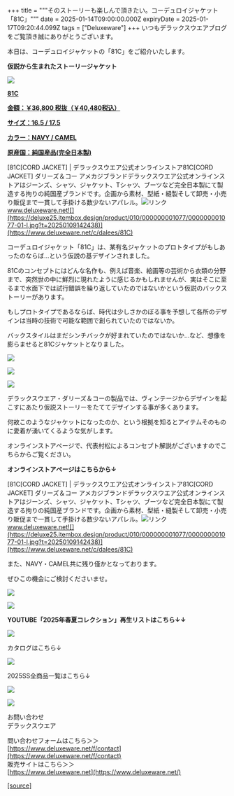 +++
title = """そのストーリーも楽しんで頂きたい。コーデュロイジャケット「81C」"""
date = 2025-01-14T09:00:00.000Z
expiryDate = 2025-01-17T09:20:44.099Z
tags = ["Deluxeware"]
+++
いつもデラックスウエアブログをご覧頂き誠にありがとうございます。

本日は、コーデュロイジャケットの「81C」をご紹介いたします。

**仮説から生まれたストーリージャケット**

[![](https://stat.ameba.jp/user_images/20250114/14/deluxeware/ec/36/j/o0800080015533090019.jpg)](https://www.deluxeware.net/c/dalees/81C)

**[81C](https://www.deluxeware.net/c/dalees/81C)**

**[金額：￥36,800 税抜（￥40,480税込）](https://www.deluxeware.net/c/dalees/81C)**

**[サイズ：16.5 / 17.5](https://www.deluxeware.net/c/dalees/81C)**

**[カラー：NAVY / CAMEL](https://www.deluxeware.net/c/dalees/81C)**

**[原産国：純国産品(完全日本製)](https://www.deluxeware.net/c/dalees/81C)**

[81C\[CORD JACKET\] | デラックスウエア公式オンラインストア81C\[CORD JACKET\] ダリーズ＆コー アメカジブランドデラックスウエア公式オンラインストアはジーンズ、シャツ、ジャケット、Tシャツ、ブーツなど完全日本製にて製造する拘りの純国産ブランドです。企画から素材、型紙・縫製そして卸売・小売り販促まで一貫して手掛ける数少ないアパレル。![リンク](https://c.stat100.ameba.jp/ameblo/symbols/v3.20.0/svg/gray/editor_link.svg)www.deluxeware.net![](https://deluxe25.itembox.design/product/010/000000001077/000000001077-01-l.jpg?t=20250109142438)](https://www.deluxeware.net/c/dalees/81C)

コーデュロイジャケット「81C」は、某有名ジャケットのプロトタイプがもしあったのならば…という仮説の基デザインされました。

81Cのコンセプトにはどんな名作も、例えば音楽、絵画等の芸術から衣類の分野まで、突然世の中に鮮烈に現れたように感じるかもしれませんが、実はそこに至るまで水面下では試行錯誤を繰り返していたのではないかという仮説のバックストーリーがあります。

もしプロトタイプであるならば、時代は少しさかのぼる事を予想して各所のデザインは当時の技術で可能な範囲で創られていたのではないか。

バックスタイルはまだシンチバックが好まれていたのではないか…など、想像を膨らませると81Cジャケットとなりました。

[![](https://stat.ameba.jp/user_images/20250114/14/deluxeware/58/63/j/o0800080015533089262.jpg)](https://stat.ameba.jp/user_images/20250114/14/deluxeware/58/63/j/o0800080015533089262.jpg)

[![](https://stat.ameba.jp/user_images/20250114/14/deluxeware/cc/97/j/o0800080015533089267.jpg)](https://stat.ameba.jp/user_images/20250114/14/deluxeware/cc/97/j/o0800080015533089267.jpg)

[![](https://stat.ameba.jp/user_images/20250114/14/deluxeware/ff/d8/j/o0800080015533089265.jpg)](https://stat.ameba.jp/user_images/20250114/14/deluxeware/ff/d8/j/o0800080015533089265.jpg)

デラックスウエア・ダリーズ＆コーの製品では、ヴィンテージからデザインを起こすにあたり仮説ストーリーをたててデザインする事が多くあります。

何故このようなジャケットになったのか、という根拠を知るとアイテムそのものに愛着が湧いてくるような気がします。

オンラインストアページで、代表村松によるコンセプト解説がございますのでこちらからご覧ください。

**オンラインストアページはこちらから↓**

[81C\[CORD JACKET\] | デラックスウエア公式オンラインストア81C\[CORD JACKET\] ダリーズ＆コー アメカジブランドデラックスウエア公式オンラインストアはジーンズ、シャツ、ジャケット、Tシャツ、ブーツなど完全日本製にて製造する拘りの純国産ブランドです。企画から素材、型紙・縫製そして卸売・小売り販促まで一貫して手掛ける数少ないアパレル。![リンク](https://c.stat100.ameba.jp/ameblo/symbols/v3.20.0/svg/gray/editor_link.svg)www.deluxeware.net![](https://deluxe25.itembox.design/product/010/000000001077/000000001077-01-l.jpg?t=20250109142438)](https://www.deluxeware.net/c/dalees/81C)

また、NAVY・CAMEL共に残り僅かとなっております。

ぜひこの機会にご検討くださいませ。

[![](https://stat.ameba.jp/user_images/20250114/17/deluxeware/9c/c2/j/o0800080015533132400.jpg)](https://stat.ameba.jp/user_images/20250114/17/deluxeware/9c/c2/j/o0800080015533132400.jpg)

[![](https://stat.ameba.jp/user_images/20250114/17/deluxeware/33/0f/j/o0800080015533132399.jpg)](https://stat.ameba.jp/user_images/20250114/17/deluxeware/33/0f/j/o0800080015533132399.jpg)

**YOUTUBE「2025年春夏コレクション」再生リストはこちら↓↓**

**[![](https://stat.ameba.jp/user_images/20250108/16/deluxeware/ac/cf/j/o1200050015530951038.jpg?caw=800)](https://www.youtube.com/playlist?list=PLmcuUjZ67rhnclr762_W-zDg7FyyrNvqF)**

カタログはこちら↓

[![](https://stat.ameba.jp/user_images/20250108/16/deluxeware/cb/46/j/o1200050015530950986.jpg?caw=800)](https://www.deluxeware.net/c/deluxeware/catalog)

2025SS全商品一覧はこちら↓

[![](https://stat.ameba.jp/user_images/20250114/17/deluxeware/cf/2d/j/o1200050015533133265.jpg)](https://www.deluxeware.net/c/2025SSreserve)

[![](https://stat.ameba.jp/user_images/20240315/15/deluxeware/04/7f/j/o0800026015413271803.jpg?caw=800)](https://www.instagram.com/deluxeware/?hl=ja)

お問い合わせ  
デラックスウエア

問い合わせフォームはこちら＞＞  
[https://www.deluxeware.net/f/contact](https://www.deluxeware.net/f/contact)  
販売サイトはこちら＞＞  
[https://www.deluxeware.net](https://www.deluxeware.net/)

[[source]](https://ameblo.jp/deluxeware/entry-12882424639.html)
